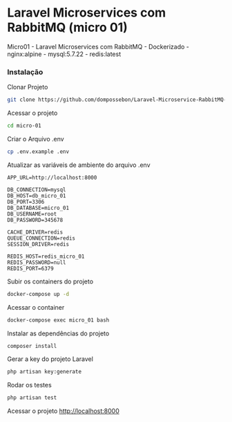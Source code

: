 # Laravel Microservices com RabbitMQ (micro 01)
Micro01 - Laravel Microservices com RabbitMQ - Dockerizado - nginx:alpine - mysql:5.7.22 - redis:latest

### Instalação
Clonar Projeto
```sh
git clone https://github.com/dompossebon/Laravel-Microservice-RabbitMQ-01.git micro-01
```

Acessar o projeto
```sh
cd micro-01
```

Criar o Arquivo .env
```sh
cp .env.example .env
```

Atualizar as variáveis de ambiente do arquivo .env
```dosini
APP_URL=http://localhost:8000

DB_CONNECTION=mysql
DB_HOST=db_micro_01
DB_PORT=3306
DB_DATABASE=micro_01
DB_USERNAME=root
DB_PASSWORD=345678

CACHE_DRIVER=redis
QUEUE_CONNECTION=redis
SESSION_DRIVER=redis

REDIS_HOST=redis_micro_01
REDIS_PASSWORD=null
REDIS_PORT=6379

```

Subir os containers do projeto
```sh
docker-compose up -d
```

Acessar o container
```sh
docker-compose exec micro_01 bash
```

Instalar as dependências do projeto
```sh
composer install
```

Gerar a key do projeto Laravel
```sh
php artisan key:generate
```

Rodar os testes
```sh
php artisan test
```

Acessar o projeto
[http://localhost:8000](http://localhost:8000)
